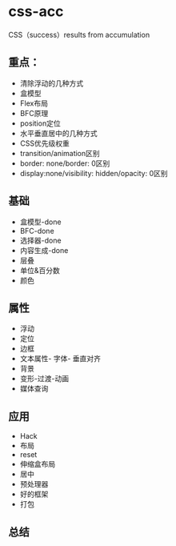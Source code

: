 # css-acc
CSS（success）results from accumulation

## 重点：
* 清除浮动的几种方式
* 盒模型
* Flex布局
* BFC原理
* position定位
* 水平垂直居中的几种方式
* CSS优先级权重
* transition/animation区别
* border: none/border: 0区别
* display:none/visibility: hidden/opacity: 0区别

## 基础

* 盒模型-done
* BFC-done
* 选择器-done
* 内容生成-done
* 层叠
* 单位&百分数
* 颜色

## 属性

* 浮动
* 定位
* 边框
* 文本属性- 字体- 垂直对齐
* 背景
* 变形-过渡-动画
* 媒体查询


## 应用

* Hack
* 布局
* reset
* 伸缩盒布局
* 居中
* 预处理器
* 好的框架
* 打包


## 总结






